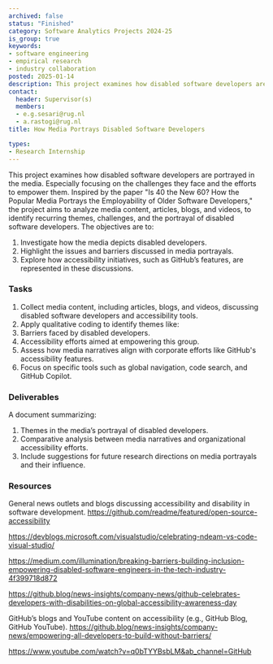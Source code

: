 ```yaml
---
archived: false
status: "Finished"
category: Software Analytics Projects 2024-25
is_group: true
keywords:
- software engineering
- empirical research
- industry collaboration
posted: 2025-01-14
description: This project examines how disabled software developers are portrayed in the media.
contact:
  header: Supervisor(s)
  members:
  - e.g.sesari@rug.nl
  - a.rastogi@rug.nl
title: How Media Portrays Disabled Software Developers

types:
- Research Internship
---
```

This project examines how disabled software developers are portrayed in the media. Especially focusing on the challenges they face and the efforts to empower them. Inspired by the paper "Is 40 the New 60? How the Popular Media Portrays the Employability of Older Software Developers," the project aims to analyze media content, articles, blogs, and videos, to identify recurring themes, challenges, and the portrayal of disabled software developers.
The objectives are to:
1. Investigate how the media depicts disabled developers.
2. Highlight the issues and barriers discussed in media portrayals.
3. Explore how accessibility initiatives, such as GitHub’s features, are represented in these discussions.


### Tasks
1. Collect media content, including articles, blogs, and videos, discussing disabled software developers and accessibility tools.
2. Apply qualitative coding to identify themes like:
3. Barriers faced by disabled developers.
4. Accessibility efforts aimed at empowering this group.
5. Assess how media narratives align with corporate efforts like GitHub's accessibility features.
5. Focus on specific tools such as global navigation, code search, and GitHub Copilot.

### Deliverables
A document summarizing:
1. Themes in the media’s portrayal of disabled developers.
2. Comparative analysis between media narratives and organizational accessibility efforts.
3. Include suggestions for future research directions on media portrayals and their influence.

### Resources
General news outlets and blogs discussing accessibility and disability in software development.
https://github.com/readme/featured/open-source-accessibility

https://devblogs.microsoft.com/visualstudio/celebrating-ndeam-vs-code-visual-studio/

https://medium.com/illumination/breaking-barriers-building-inclusion-empowering-disabled-software-engineers-in-the-tech-industry-4f399718d872

https://github.blog/news-insights/company-news/github-celebrates-developers-with-disabilities-on-global-accessibility-awareness-day


GitHub’s blogs and YouTube content on accessibility (e.g., GitHub Blog, GitHub YouTube).
https://github.blog/news-insights/company-news/empowering-all-developers-to-build-without-barriers/

https://www.youtube.com/watch?v=q0bTYYBsbLM&ab_channel=GitHub
